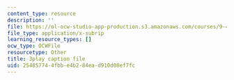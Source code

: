 ```yaml
---
content_type: resource
description: ''
file: https://ol-ocw-studio-app-production.s3.amazonaws.com/courses/9-40-introduction-to-neural-computation-spring-2018/254857744fbbe4b284ead910d08ef7fc_3GC721pNRLE.srt
file_type: application/x-subrip
learning_resource_types: []
ocw_type: OCWFile
resourcetype: Other
title: 3play caption file
uid: 25485774-4fbb-e4b2-84ea-d910d08ef7fc
---
```

